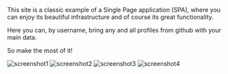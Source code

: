 This site is a classic example of a Single Page application (SPA), where you can enjoy its beautiful infrastructure and of course its great functionality.

Here you can, by username, bring any and all profiles from github with your main data.

So make the most of it!

![screenshot1](https://user-images.githubusercontent.com/99445645/174508085-474dfa00-a0ba-4527-8af5-9cbb435ed37c.PNG)
![screenshot2](https://user-images.githubusercontent.com/99445645/174508088-3ad0feb2-376d-46e7-8a4f-e4739f4c5781.PNG)
![screenshot3](https://user-images.githubusercontent.com/99445645/174508090-636d8903-bd53-4109-84fd-7e1bcc66c496.PNG)
![screenshot4](https://user-images.githubusercontent.com/99445645/174508092-414c280d-523d-4761-8359-0bf8c5eca2c6.PNG)
